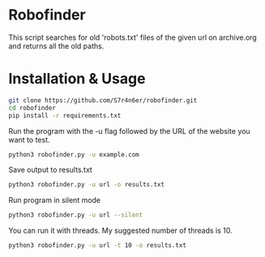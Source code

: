 # Robofinder
This script searches for old 'robots.txt' files of the given url on archive.org and returns all the old paths.
# Installation & Usage
```bash
git clone https://github.com/S7r4n6er/robofinder.git
cd robofinder
pip install -r requirements.txt
```
Run the program with the -u flag followed by the URL of the website you want to test.
```bash
python3 robofinder.py -u example.com
```
Save output to results.txt
```bash
python3 robofinder.py -u url -o results.txt
```
Run program in silent mode
```bash
python3 robofinder.py -u url --silent
```
You can run it with threads. My suggested number of threads is 10.
```bash
python3 robofinder.py -u url -t 10 -o results.txt
```
